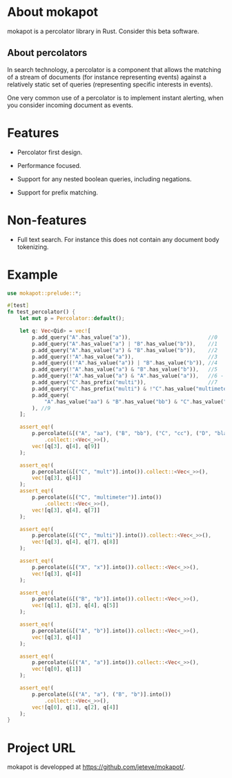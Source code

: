 # About mokapot

mokapot is a percolator library in Rust. Consider this beta software.

## About percolators

In search technology, a percolator is a component that allows the matching of a stream
of documents (for instance representing events) against a relatively static set
of queries (representing specific interests in events).

One very common use of a percolator is to implement instant alerting, when you consider incoming
document as events.

# Features

- Percolator first design.

- Performance focused.

- Support for any nested boolean queries, including negations.

- Support for prefix matching.

# Non-features

- Full text search. For instance this does not contain any document body tokenizing.

# Example

```rust
use mokapot::prelude::*;

#[test]
fn test_percolator() {
    let mut p = Percolator::default();

    let q: Vec<Qid> = vec![
        p.add_query("A".has_value("a")),                         //0
        p.add_query("A".has_value("a") | "B".has_value("b")),    //1
        p.add_query("A".has_value("a") & "B".has_value("b")),    //2
        p.add_query(!"A".has_value("a")),                        //3
        p.add_query((!"A".has_value("a")) | "B".has_value("b")), //4
        p.add_query(!"A".has_value("a") & "B".has_value("b")),   //5
        p.add_query(!"A".has_value("a") & "A".has_value("a")),   //6 - should NEVER match anything.
        p.add_query("C".has_prefix("multi")),                    //7
        p.add_query("C".has_prefix("multi") & !"C".has_value("multimeter")), //8
        p.add_query(
            "A".has_value("aa") & "B".has_value("bb") & "C".has_value("cc") & "D".has_prefix("bla"),
        ), //9
    ];

    assert_eq!(
        p.percolate(&[("A", "aa"), ("B", "bb"), ("C", "cc"), ("D", "blabla")].into())
            .collect::<Vec<_>>(),
        vec![q[3], q[4], q[9]]
    );

    assert_eq!(
        p.percolate(&[("C", "mult")].into()).collect::<Vec<_>>(),
        vec![q[3], q[4]]
    );
    assert_eq!(
        p.percolate(&[("C", "multimeter")].into())
            .collect::<Vec<_>>(),
        vec![q[3], q[4], q[7]]
    );

    assert_eq!(
        p.percolate(&[("C", "multi")].into()).collect::<Vec<_>>(),
        vec![q[3], q[4], q[7], q[8]]
    );

    assert_eq!(
        p.percolate(&[("X", "x")].into()).collect::<Vec<_>>(),
        vec![q[3], q[4]]
    );

    assert_eq!(
        p.percolate(&[("B", "b")].into()).collect::<Vec<_>>(),
        vec![q[1], q[3], q[4], q[5]]
    );

    assert_eq!(
        p.percolate(&[("A", "b")].into()).collect::<Vec<_>>(),
        vec![q[3], q[4]]
    );

    assert_eq!(
        p.percolate(&[("A", "a")].into()).collect::<Vec<_>>(),
        vec![q[0], q[1]]
    );

    assert_eq!(
        p.percolate(&[("A", "a"), ("B", "b")].into())
            .collect::<Vec<_>>(),
        vec![q[0], q[1], q[2], q[4]]
    );
}

```

# Project URL

mokapot is developped at <https://github.com/jeteve/mokapot/>.

